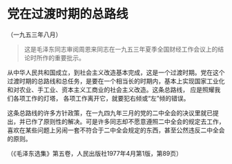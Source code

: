 # 党在过渡时期的总路线  
（一九五三年八月）  
  
> 这是毛泽东同志审阅周恩来同志在一九五三年夏季全国财经工作会议上的结论时所作的重要批示。   
  

从中华人民共和国成立，到社会主义改造基本完成，这是一个过渡时期。党在这个过渡时期的总路线和总任务，是要在一个相当长的时期内，基本上实现国家工业化和对农业、手工业、资本主义工商业的社会主义改造。这条总路线， 应是照耀我们各项工作的灯塔， 各项工作离开它，就要犯右倾或“左”倾的错误。   
  

这条总路线的许多方针政策，在一九四九年三月的党的二中全会的决议里就已提出，并已作了原则性的解决。可是许多同志却不愿意遵照二中全会的规定去工作，喜欢在某些问题上另闹一套不符合于二中全会规定的东西，甚至公然违反二中全会的原则。   
  
（《毛泽东选集》第五卷，人民出版社1977年4月第1版，第89页）   
  
  
   
  

   
  
  